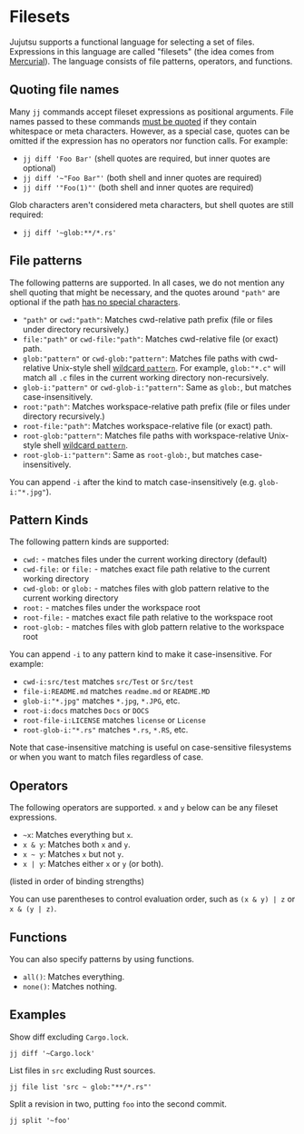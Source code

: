 # Filesets

Jujutsu supports a functional language for selecting a set of files.
Expressions in this language are called "filesets" (the idea comes from
[Mercurial](https://repo.mercurial-scm.org/hg/help/filesets)). The language
consists of file patterns, operators, and functions.

## Quoting file names

Many `jj` commands accept fileset expressions as positional arguments. File
names passed to these commands [must be quoted][string-literals] if they contain
whitespace or meta characters. However, as a special case, quotes can be omitted
if the expression has no operators nor function calls. For example:

* `jj diff 'Foo Bar'` (shell quotes are required, but inner quotes are optional)
* `jj diff '~"Foo Bar"'` (both shell and inner quotes are required)
* `jj diff '"Foo(1)"'` (both shell and inner quotes are required)

Glob characters aren't considered meta characters, but shell quotes are still
required:

* `jj diff '~glob:**/*.rs'`

[string-literals]: templates.md#string-literals

## File patterns

The following patterns are supported. In all cases, we do not mention any shell
quoting that might be necessary, and the quotes around `"path"` are optional if
the path [has no special characters](#quoting-file-names).

* `"path"` or `cwd:"path"`: Matches cwd-relative path prefix (file or files
  under directory recursively.)
* `file:"path"` or `cwd-file:"path"`: Matches cwd-relative file (or exact) path.
* `glob:"pattern"` or `cwd-glob:"pattern"`: Matches file paths with cwd-relative
  Unix-style shell [wildcard `pattern`][glob]. For example, `glob:"*.c"` will
  match all `.c` files in the current working directory non-recursively.
* `glob-i:"pattern"` or `cwd-glob-i:"pattern"`: Same as `glob:`, but matches case-insensitively.
* `root:"path"`: Matches workspace-relative path prefix (file or files under
  directory recursively.)
* `root-file:"path"`: Matches workspace-relative file (or exact) path.
* `root-glob:"pattern"`: Matches file paths with workspace-relative Unix-style
  shell [wildcard `pattern`][glob].
* `root-glob-i:"pattern"`: Same as `root-glob:`, but matches case-insensitively.

You can append `-i` after the kind to match case-insensitively (e.g. `glob-i:"*.jpg"`).

[glob]: https://docs.rs/glob/latest/glob/struct.Pattern.html

## Pattern Kinds

The following pattern kinds are supported:

* `cwd:` - matches files under the current working directory (default)
* `cwd-file:` or `file:` - matches exact file path relative to the current working directory
* `cwd-glob:` or `glob:` - matches files with glob pattern relative to the current working directory
* `root:` - matches files under the workspace root
* `root-file:` - matches exact file path relative to the workspace root
* `root-glob:` - matches files with glob pattern relative to the workspace root

You can append `-i` to any pattern kind to make it case-insensitive. For example:
* `cwd-i:src/test` matches `src/Test` or `Src/test`
* `file-i:README.md` matches `readme.md` or `README.MD`
* `glob-i:"*.jpg"` matches `*.jpg`, `*.JPG`, etc.
* `root-i:docs` matches `Docs` or `DOCS`
* `root-file-i:LICENSE` matches `license` or `License`
* `root-glob-i:"*.rs"` matches `*.rs`, `*.RS`, etc.

Note that case-insensitive matching is useful on case-sensitive filesystems or when you want to match files regardless of case.

## Operators

The following operators are supported. `x` and `y` below can be any fileset
expressions.

* `~x`: Matches everything but `x`.
* `x & y`: Matches both `x` and `y`.
* `x ~ y`: Matches `x` but not `y`.
* `x | y`: Matches either `x` or `y` (or both).

(listed in order of binding strengths)

You can use parentheses to control evaluation order, such as `(x & y) | z` or
`x & (y | z)`.

## Functions

You can also specify patterns by using functions.

* `all()`: Matches everything.
* `none()`: Matches nothing.

## Examples

Show diff excluding `Cargo.lock`.

```shell
jj diff '~Cargo.lock'
```

List files in `src` excluding Rust sources.

```shell
jj file list 'src ~ glob:"**/*.rs"'
```

Split a revision in two, putting `foo` into the second commit.

```shell
jj split '~foo'
```